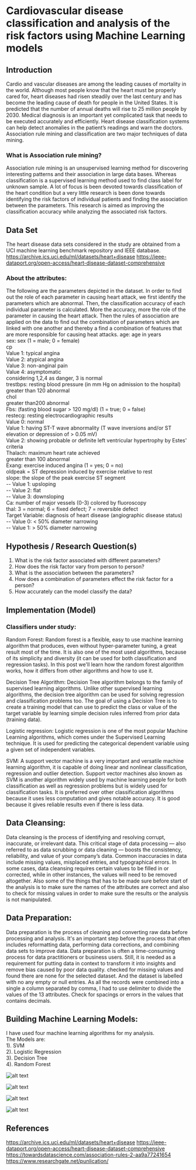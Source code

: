 # Cardiovascular disease classification and analysis of the risk factors using Machine Learning models


## Introduction

Cardio and vascular diseases are among the leading causes of mortality in the world. 
Although most people know that the heart must be properly cared for, heart diseases had risen steadily over the last century and has become the leading cause of death for people in the United States.
It is predicted that the number of annual deaths will rise to 25 million people by 2030. Medical diagnosis is an important yet complicated task that needs to be executed accurately and efficiently. 
Heart disease classification systems can help detect anomalies in the patient’s readings and warn the doctors. Association rule mining and classification are two major techniques of data mining.

### What is Association rule mining?
Association rule mining is an unsupervised learning method for discovering interesting patterns and their association in large data bases. Whereas classification is a supervised learning method used to find class label for unknown sample. A lot of focus is been devoted towards classification of the heart condition but a very little research is been done towards identifying the risk factors of individual patients and finding the association between the parameters. This research is aimed as improving the classification accuracy while analyzing the associated risk factors.

## Data Set
The heart disease data sets considered in the study are obtained from a UCI machine learning benchmark repository and IEEE database.
https://archive.ics.uci.edu/ml/datasets/heart+disease
https://ieee-dataport.org/open-access/heart-disease-dataset-comprehensive
 
### About the attributes:
The following are the parameters depicted in the dataset. In order to find out the role of each parameter in causing heart attack, we first identify the parameters which are abnormal. Then, the classification accuracy of each individual parameter is calculated. More the accuracy, more the role of the parameter in causing the heart attack. Then the rules of association are applied on the data to find out the combination of parameters which are linked with one another and thereby a find a combination of features that are more responsible for causing heat attacks.
age: age in years<br/>
sex: sex (1 = male; 0 = female) <br/>
cp<br/>
Value 1: typical angina<br/>
Value 2: atypical angina<br/>
Value 3: non-anginal pain<br/>
Value 4: asymptomatic<br/>
considering 1,2,4 as danger, 3 is normal<br/>
trestbps: resting blood pressure (in mm Hg on admission to the hospital)<br/>
 greater than 120 abnormal <br/>
chol<br/>
  greater than200 abnormal<br/>
Fbs: (fasting blood sugar > 120 mg/dl) (1 = true; 0 = false)<br/>
restecg: resting electrocardiographic results<br/>
Value 0: normal<br/>
Value 1: having ST-T wave abnormality (T wave inversions and/or ST elevation or depression of > 0.05 mV)<br/>
Value 2: showing probable or definite left ventricular hypertrophy by Estes' criteria <br/>
Thalach: maximum heart rate achieved<br/>
greater than 100 abnormal<br/>
Exang: exercise induced angina (1 = yes; 0 = no)<br/>
oldpeak = ST depression induced by exercise relative to rest<br/>
slope: the slope of the peak exercise ST segment<br/>
-- Value 1: upsloping<br/>
-- Value 2: flat<br/>
-- Value 3: downsloping <br/>
Ca: number of major vessels (0-3) colored by fluoroscopy<br/>
thal: 3 = normal; 6 = fixed defect; 7 = reversible defect<br/>
Target Variable: diagnosis of heart disease (angiographic disease status)<br/>
-- Value 0: < 50% diameter narrowing<br/>
-- Value 1: > 50% diameter narrowing <br/>
 
 
 ## Hypothesis / Research Question(s)
1. 	What is the risk factor associated with different parameters?
2. 	How does the risk factor vary from person to person?
3. 	What is the association between the parameters?
4. 	How does a combination of parameters effect the risk factor for a person?
5. 	How accurately can the model classify the data?

## Implementation (Model)

### Classifiers under study:
Random Forest: Random forest is a flexible, easy to use machine learning algorithm that produces, even without hyper-parameter tuning, a great result most of the time. It is also one of the most used algorithms, because of its simplicity and diversity (it can be used for both classification and regression tasks). In this post we'll learn how the random forest algorithm works, how it differs from other algorithms and how to use it.

Decision Tree Algorithm:
Decision Tree algorithm belongs to the family of supervised learning algorithms. Unlike other supervised learning algorithms, the decision tree algorithm can be used for solving regression and classification problems too.
The goal of using a Decision Tree is to create a training model that can use to predict the class or value of the target variable by learning simple decision rules inferred from prior data (training data).

Logistic regression: Logistic regression is one of the most popular Machine Learning algorithms, which comes under the Supervised Learning technique. It is used for predicting the categorical dependent variable using a given set of independent variables.

SVM: A support vector machine is a very important and versatile machine learning algorithm, it is capable of doing linear and nonlinear classification, regression and outlier detection. Support vector machines also known as SVM is another algorithm widely used by machine learning people for both classification as well as regression problems but is widely used for classification tasks. It is preferred over other classification algorithms because it uses less computation and gives notable accuracy. It is good because it gives reliable results even if there is less data. 

## Data Cleansing: 
Data cleansing is the process of identifying and resolving corrupt, inaccurate, or irrelevant data. This critical stage of data processing — also referred to as data scrubbing or data cleaning — boosts the consistency, reliability, and value of your company’s data.
Common inaccuracies in data include missing values, misplaced entries, and typographical errors. In some cases, data cleansing requires certain values to be filled in or corrected, while in other instances, the values will need to be removed altogether.
Also some of the things that has to be made sure before start of the analysis is to make sure the names of the attributes are correct and also to check for missing values in order to make sure the results or the analysis is not manipulated.

## Data Preparation:
Data preparation is the process of cleaning and converting raw data before processing and analysis. It's an important step before the process that often includes reformatting data, performing data corrections, and combining data sets to improve data. Data preparation is often a time-consuming process for data practitioners or business users. Still, it is needed as a requirement for putting data in context to transform it into insights and remove bias caused by poor data quality.
checked for missing values and found there are none for the selected dataset. And the dataset is labelled with no any empty or null entries.
As all the records were combined into a single a column separated by comma, I had to use delimiter to divide the values of the 13 attributes.
Check for spacings or errors in the values that contains decimals.

## Building Machine Learning Models:
I have used four machine learning algorithms for my analysis.<br/> 
The Models are:<br/>
1). SVM<br/>
2). Logistic Regression<br/>
3). Decision Tree<br/>
4). Random Forest<br/>


![alt text](https://github.com/mrudulaj97/Heart-Diseases/blob/main/Association%20rule%20ops/output_22_0.png)

![alt text](https://github.com/mrudulaj97/Heart-Diseases/blob/main/Association%20rule%20ops/output_27_0.png)

![alt text](https://github.com/mrudulaj97/Heart-Diseases/blob/main/Association%20rule%20ops/output_16_0.png)

![alt text](https://github.com/mrudulaj97/Heart-Diseases/blob/main/Association%20rule%20ops/output_32_0.png)





## References
https://archive.ics.uci.edu/ml/datasets/heart+disease
https://ieee-dataport.org/open-access/heart-disease-dataset-comprehensive
https://towardsdatascience.com/association-rules-2-aa9a77241654
https://www.researchgate.net/punlication/


